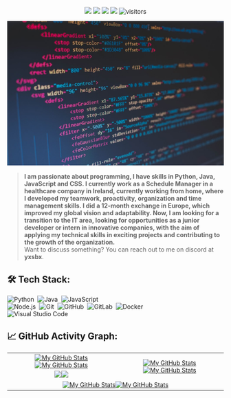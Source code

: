 <p align="center">
    <a href="https://github.com/yxsbx/yxsbx"><img src="https://img.shields.io/badge/status-updating-brightgreen.svg"></a>
    <a href="https://github.com/yxsbx/yxsbx/graphs/contributors"><img src="https://img.shields.io/github/contributors/yxsbx/yxsbx?color=blue"></a>
    <a href="https://github.com/yxsbx"><img src="https://img.shields.io/github/stars/yxsbx.svg?color=blue&logo=github"></a>
    <a href="https://github.com/yxsbx/yxsbx/network/members"><img src="https://img.shields.io/github/forks/yxsbx/yxsbx.svg?color=blue&logo=github"></a>
    <img src="https://visitor-badge.laobi.icu/badge?page_id=yxsbx.yxsbx" alt="visitors"/>
</p>

[![](./scr/header_.png)](#)

> <b>I am passionate about programming, I have skills in Python, Java, JavaScript and CSS. I currently work as a Schedule Manager in a healthcare company in Ireland, currently working from home, where I developed my teamwork, proactivity, organization and time management skills. I did a 12-month exchange in Europe, which improved my global vision and adaptability. Now, I am looking for a transition to the IT area, looking for opportunities as a junior developer or intern in innovative companies, with the aim of applying my technical skills in exciting projects and contributing to the growth of the organization.</b>\
> Want to discuss something? You can reach out to me on discord at <b>yxsbx</b>.

## 🛠️ Tech Stack:
![Python](https://img.shields.io/badge/-Python-555?style=flat&logo=python)&nbsp;
![Java](https://img.shields.io/badge/-Java-555?style=flat&logo=openjdk&logoColor=FFA518)&nbsp;
![JavaScript](https://img.shields.io/badge/-JavaScript-555?style=flat&logo=javascript)\
![Node.js](https://img.shields.io/badge/-Node.js-555?style=flat&logo=node.js)&nbsp;
![Git](https://img.shields.io/badge/-Git-555?style=flat&logo=git)&nbsp;
![GitHub](https://img.shields.io/badge/-GitHub-555?style=flat&logo=github)&nbsp;
![GitLab](https://img.shields.io/badge/-GitLab-555?style=flat&logo=gitlab)&nbsp;
![Docker](https://img.shields.io/badge/-Docker-555?style=flat&logo=Docker)\
![Visual Studio Code](https://img.shields.io/badge/-Visual%20Studio%20Code-555?style=flat&logo=visual-studio-code&logoColor=007ACC)&nbsp;

## 📈 GitHub Activity Graph:

<table>
    <tr>
        <td align="center"><a href="https://github.com/yxsbx#gh-light-mode-only"><img src="https://github-readme-stats.vercel.app/api?username=yxsbx&show_icons=true&theme=default&include_all_commits=true#gh-light-mode-only" alt="My GitHub Stats"/></a><a href="https://github.com/yxsbx#gh-dark-mode-only"><img src="https://github-readme-stats.vercel.app/api?username=yxsbx&show_icons=true&theme=tokyonight&include_all_commits=true#gh-dark-mode-only" alt="My GitHub Stats"/></a></td>
        <td rowspan="2" align="center"><a href="https://github.com/yxsbx#gh-light-mode-only"><img src="https://github-readme-stats.vercel.app/api/top-langs/?username=yxsbx&theme=default&langs_count=8#gh-light-mode-only" alt="My GitHub Stats"/></a><a href="https://github.com/yxsbx#gh-dark-mode-only"><img src="https://github-readme-stats.vercel.app/api/top-langs/?username=yxsbx&theme=tokyonight&langs_count=8#gh-dark-mode-only" alt="My GitHub Stats"/></a></td>
    </tr>
    <tr>
        <td align="center"><a href="https://github.com/yxsbx#gh-light-mode-only"><img src="https://github-readme-streak-stats.herokuapp.com/?user=yxsbx&theme=default"/></a><a href="https://github.com/yxsbx#gh-dark-mode-only"><img src="https://github-readme-streak-stats.herokuapp.com/?user=yxsbx&theme=tokyonight"/></a></td>
    </tr>
    <tr>
        <td colspan="2" align="center"><a href="https://github.com/yxsbx#gh-light-mode-only"><img src="https://raw.githubusercontent.com/vaibhavvikas/vaibhavvikas/output/github-contribution-grid-snake-default.svg#gh-light-mode-only" alt="My GitHub Stats"/></a><a href="https://github.com/vaibhavvikas#gh-dark-mode-only"><img src="https://raw.githubusercontent.com/vaibhavvikas/vaibhavvikas/output/github-contribution-grid-snake-dark.svg#gh-dark-mode-only" alt="My GitHub Stats"/></a></td>
    </tr>
</table>
